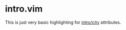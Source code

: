 # intro.vim
This is just very basic highlighting for [intro/city](https://github.com/cyman-ide/introcity) attributes.
